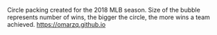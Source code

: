 Circle packing created for the 2018 MLB season. Size of the bubble represents number of wins, the bigger the circle, the more wins a team achieved.  https://omarzq.github.io
